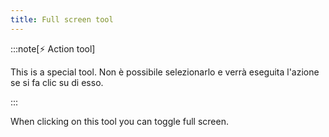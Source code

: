 ```yaml
---
title: Full screen tool
---
```


:::note[⚡ Action tool]

This is a special tool.
Non è possibile selezionarlo e verrà eseguita l'azione se si fa clic su di esso.

:::

When clicking on this tool you can toggle full screen.
